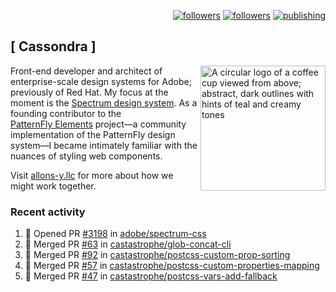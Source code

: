 <p align="right"><a rel="me" href="https://front-end.social/@castastrophe">
    <img alt="followers" title="Follow me on Mastodon" src="https://img.shields.io/mastodon/follow/109297102751309835?domain=https%3A%2F%2Ffront-end.social&label=Follow&logo=mastodon&logoColor=white&style=for-the-badge&labelColor=008080&color=006969"/></a>
  <a href="https://codepen.io/castastrophe/">
    <img alt="followers" title="Follow me on CodePen" src="https://img.shields.io/badge/23-1?color=640464&labelColor=7c007c&style=for-the-badge&logo=codepen&label=Follow"/></a>
<a href="https://castastrophe.medium.com/">
    <img alt="publishing" title="View articles on Medium" src="https://img.shields.io/badge/107-1?color=666&labelColor=444&label=subscribe&logo=medium&logoColor=white&style=for-the-badge"/></a>
</p>

## [&nbsp;Cassondra&nbsp;]

<img align="right" src="https://github-production-user-asset-6210df.s3.amazonaws.com/1840295/253016758-ba468774-1cd3-42c2-8f43-947b5eeb5edf.png" height="200" alt="A circular logo of a coffee cup viewed from above; abstract, dark outlines with hints of teal and creamy tones">

Front-end developer and architect of enterprise-scale design systems for Adobe; previously of Red Hat. My focus at the moment is the [Spectrum design system](https://github.com/adobe/spectrum-css). As a founding contributor to the [PatternFly&nbsp;Elements](https://github.com/patternfly/patternfly-elements) project&mdash;a community implementation of the PatternFly design system&mdash;I became intimately familiar with the nuances of styling web components.

Visit [allons-y.llc](http://allons-y.llc/) for more about how we might work together.

### Recent activity

<!--START_SECTION:activity-->
1. 💪 Opened PR [#3198](https://github.com/adobe/spectrum-css/pull/3198) in [adobe/spectrum-css](https://github.com/adobe/spectrum-css)
2. 🎉 Merged PR [#63](https://github.com/castastrophe/glob-concat-cli/pull/63) in [castastrophe/glob-concat-cli](https://github.com/castastrophe/glob-concat-cli)
3. 🎉 Merged PR [#92](https://github.com/castastrophe/postcss-custom-prop-sorting/pull/92) in [castastrophe/postcss-custom-prop-sorting](https://github.com/castastrophe/postcss-custom-prop-sorting)
4. 🎉 Merged PR [#57](https://github.com/castastrophe/postcss-custom-properties-mapping/pull/57) in [castastrophe/postcss-custom-properties-mapping](https://github.com/castastrophe/postcss-custom-properties-mapping)
5. 🎉 Merged PR [#47](https://github.com/castastrophe/postcss-vars-add-fallback/pull/47) in [castastrophe/postcss-vars-add-fallback](https://github.com/castastrophe/postcss-vars-add-fallback)
<!--END_SECTION:activity-->
